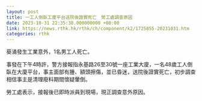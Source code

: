 ```yaml
---
layout: post
title: 一工人倒臥工廈平台送院後證實死亡　勞工處調查原因
date: 2023-10-31 22:35:38.000000000 +08:00
link: https://news.rthk.hk/rthk/ch/component/k2/1725855-20231031.htm
categories: rthk
---
```


葵涌發生工業意外，1名男工人死亡。

事發在下午4時許，警方接報指永基路26至30號一座工業大廈，一名48歲工人倒臥在大廈平台，事主面部有腫、額頭擦傷，並已昏迷，送院後證實死亡，初步調查相信事主是清理廢料期間懷疑暈倒。

勞工處表示，接報後已即時派員到現場，現正調查意外原因。
